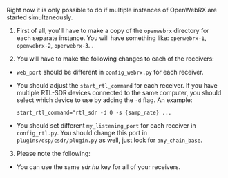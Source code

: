 Right now it is only possible to do if multiple instances of OpenWebRX are started simultaneously.

1. First of all, you'll have to make a copy of the `openwebrx` directory for each separate instance. You will have something like: `openwebrx-1`, `openwebrx-2`, `openwebrx-3`...

2. You will have to make the following changes to each of the receivers:
  * `web_port` should be different in `config_webrx.py` for each receiver.
  * You should adjust the `start_rtl_command` for each receiver. If you have multiple RTL-SDR devices connected to the same computer, you should select which device to use by adding the `-d` flag. An example:

    `start_rtl_command="rtl_sdr -d 0 -s {samp_rate} ...`
  * You should set different `my_listening_port` for each receiver in `config_rtl.py`.
    You should change this port in `plugins/dsp/csdr/plugin.py` as well, just look for `any_chain_base`.

3. Please note the following:
  * You can use the same *sdr.hu* key for all of your receivers.
  